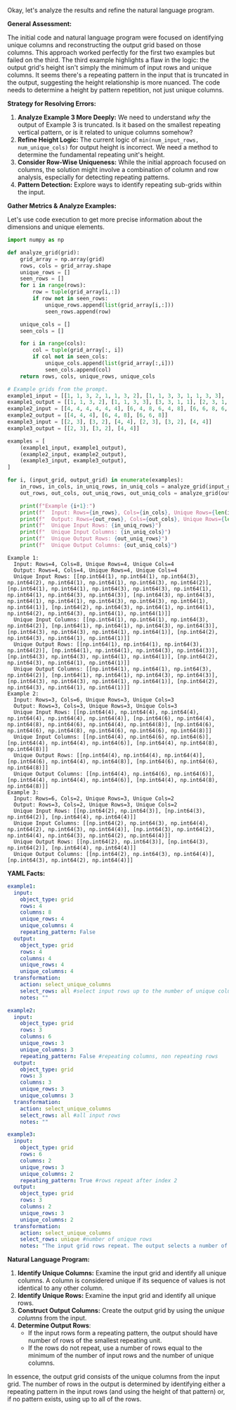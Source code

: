 Okay, let's analyze the results and refine the natural language program.

**General Assessment:**

The initial code and natural language program were focused on identifying unique columns and reconstructing the output grid based on those columns. This approach worked perfectly for the first two examples but failed on the third. The third example highlights a flaw in the logic: the output grid's height isn't simply the minimum of input rows and unique columns. It seems there's a repeating pattern in the input that is truncated in the output, suggesting the height relationship is more nuanced. The code needs to determine a height by pattern repetition, not just unique columns.

**Strategy for Resolving Errors:**

1.  **Analyze Example 3 More Deeply:** We need to understand *why* the output of Example 3 is truncated. Is it based on the smallest repeating vertical pattern, or is it related to unique columns somehow?
2.  **Refine Height Logic:** The current logic of `min(num_input_rows, num_unique_cols)` for output height is incorrect. We need a method to determine the fundamental repeating unit's height.
3.  **Consider Row-Wise Uniqueness:** While the initial approach focused on columns, the solution might involve a combination of column and row analysis, especially for detecting repeating patterns.
4.  **Pattern Detection:** Explore ways to identify repeating sub-grids within the input.

**Gather Metrics & Analyze Examples:**

Let's use code execution to get more precise information about the dimensions and unique elements.


``` python
import numpy as np

def analyze_grid(grid):
    grid_array = np.array(grid)
    rows, cols = grid_array.shape
    unique_rows = []
    seen_rows = []
    for i in range(rows):
        row = tuple(grid_array[i,:])
        if row not in seen_rows:
            unique_rows.append(list(grid_array[i,:]))
            seen_rows.append(row)

    unique_cols = []
    seen_cols = []

    for i in range(cols):
        col = tuple(grid_array[:, i])
        if col not in seen_cols:
            unique_cols.append(list(grid_array[:,i]))
            seen_cols.append(col)
    return rows, cols, unique_rows, unique_cols

# Example grids from the prompt.
example1_input = [[1, 1, 3, 2, 1, 1, 3, 2], [1, 1, 3, 3, 1, 1, 3, 3], [3, 3, 1, 1, 3, 3, 1, 1], [2, 3, 1, 1, 2, 3, 1, 1]]
example1_output = [[1, 1, 3, 2], [1, 1, 3, 3], [3, 3, 1, 1], [2, 3, 1, 1]]
example2_input = [[4, 4, 4, 4, 4, 4], [6, 4, 8, 6, 4, 8], [6, 6, 8, 6, 6, 8]]
example2_output = [[4, 4, 4], [6, 4, 8], [6, 6, 8]]
example3_input = [[2, 3], [3, 2], [4, 4], [2, 3], [3, 2], [4, 4]]
example3_output = [[2, 3], [3, 2], [4, 4]]

examples = [
    (example1_input, example1_output),
    (example2_input, example2_output),
    (example3_input, example3_output),
]

for i, (input_grid, output_grid) in enumerate(examples):
    in_rows, in_cols, in_uniq_rows, in_uniq_cols = analyze_grid(input_grid)
    out_rows, out_cols, out_uniq_rows, out_uniq_cols = analyze_grid(output_grid)

    print(f"Example {i+1}:")
    print(f"  Input: Rows={in_rows}, Cols={in_cols}, Unique Rows={len(in_uniq_rows)}, Unique Cols={len(in_uniq_cols)}")
    print(f"  Output: Rows={out_rows}, Cols={out_cols}, Unique Rows={len(out_uniq_rows)}, Unique Cols={len(out_uniq_cols)}")
    print(f"  Unique Input Rows: {in_uniq_rows}")
    print(f"  Unique Input Columns: {in_uniq_cols}")
    print(f"  Unique Output Rows: {out_uniq_rows}")
    print(f"  Unique Output Columns: {out_uniq_cols}")

```
```
Example 1:
  Input: Rows=4, Cols=8, Unique Rows=4, Unique Cols=4
  Output: Rows=4, Cols=4, Unique Rows=4, Unique Cols=4
  Unique Input Rows: [[np.int64(1), np.int64(1), np.int64(3), np.int64(2), np.int64(1), np.int64(1), np.int64(3), np.int64(2)], [np.int64(1), np.int64(1), np.int64(3), np.int64(3), np.int64(1), np.int64(1), np.int64(3), np.int64(3)], [np.int64(3), np.int64(3), np.int64(1), np.int64(1), np.int64(3), np.int64(3), np.int64(1), np.int64(1)], [np.int64(2), np.int64(3), np.int64(1), np.int64(1), np.int64(2), np.int64(3), np.int64(1), np.int64(1)]]
  Unique Input Columns: [[np.int64(1), np.int64(1), np.int64(3), np.int64(2)], [np.int64(1), np.int64(1), np.int64(3), np.int64(3)], [np.int64(3), np.int64(3), np.int64(1), np.int64(1)], [np.int64(2), np.int64(3), np.int64(1), np.int64(1)]]
  Unique Output Rows: [[np.int64(1), np.int64(1), np.int64(3), np.int64(2)], [np.int64(1), np.int64(1), np.int64(3), np.int64(3)], [np.int64(3), np.int64(3), np.int64(1), np.int64(1)], [np.int64(2), np.int64(3), np.int64(1), np.int64(1)]]
  Unique Output Columns: [[np.int64(1), np.int64(1), np.int64(3), np.int64(2)], [np.int64(1), np.int64(1), np.int64(3), np.int64(3)], [np.int64(3), np.int64(3), np.int64(1), np.int64(1)], [np.int64(2), np.int64(3), np.int64(1), np.int64(1)]]
Example 2:
  Input: Rows=3, Cols=6, Unique Rows=3, Unique Cols=3
  Output: Rows=3, Cols=3, Unique Rows=3, Unique Cols=3
  Unique Input Rows: [[np.int64(4), np.int64(4), np.int64(4), np.int64(4), np.int64(4), np.int64(4)], [np.int64(6), np.int64(4), np.int64(8), np.int64(6), np.int64(4), np.int64(8)], [np.int64(6), np.int64(6), np.int64(8), np.int64(6), np.int64(6), np.int64(8)]]
  Unique Input Columns: [[np.int64(4), np.int64(6), np.int64(6)], [np.int64(4), np.int64(4), np.int64(6)], [np.int64(4), np.int64(8), np.int64(8)]]
  Unique Output Rows: [[np.int64(4), np.int64(4), np.int64(4)], [np.int64(6), np.int64(4), np.int64(8)], [np.int64(6), np.int64(6), np.int64(8)]]
  Unique Output Columns: [[np.int64(4), np.int64(6), np.int64(6)], [np.int64(4), np.int64(4), np.int64(6)], [np.int64(4), np.int64(8), np.int64(8)]]
Example 3:
  Input: Rows=6, Cols=2, Unique Rows=3, Unique Cols=2
  Output: Rows=3, Cols=2, Unique Rows=3, Unique Cols=2
  Unique Input Rows: [[np.int64(2), np.int64(3)], [np.int64(3), np.int64(2)], [np.int64(4), np.int64(4)]]
  Unique Input Columns: [[np.int64(2), np.int64(3), np.int64(4), np.int64(2), np.int64(3), np.int64(4)], [np.int64(3), np.int64(2), np.int64(4), np.int64(3), np.int64(2), np.int64(4)]]
  Unique Output Rows: [[np.int64(2), np.int64(3)], [np.int64(3), np.int64(2)], [np.int64(4), np.int64(4)]]
  Unique Output Columns: [[np.int64(2), np.int64(3), np.int64(4)], [np.int64(3), np.int64(2), np.int64(4)]]

```
**YAML Facts:**


```yaml
example1:
  input:
    object_type: grid
    rows: 4
    columns: 8
    unique_rows: 4
    unique_columns: 4
    repeating_pattern: False
  output:
    object_type: grid
    rows: 4
    columns: 4
    unique_rows: 4
    unique_columns: 4
  transformation:
    action: select_unique_columns
    select_rows: all #select input rows up to the number of unique columns
    notes: ""

example2:
  input:
    object_type: grid
    rows: 3
    columns: 6
    unique_rows: 3
    unique_columns: 3
    repeating_pattern: False #repeating columns, non repeating rows
  output:
    object_type: grid
    rows: 3
    columns: 3
    unique_rows: 3
    unique_columns: 3
  transformation:
    action: select_unique_columns
    select_rows: all #all input rows
    notes: ""

example3:
  input:
    object_type: grid
    rows: 6
    columns: 2
    unique_rows: 3
    unique_columns: 2
    repeating_pattern: True #rows repeat after index 2
  output:
    object_type: grid
    rows: 3
    columns: 2
    unique_rows: 3
    unique_columns: 2
  transformation:
    action: select_unique_columns
    select_rows: unique #number of unique rows
    notes: "The input grid rows repeat. The output selects a number of rows equal to the number of unique rows."
```


**Natural Language Program:**

1.  **Identify Unique Columns:** Examine the input grid and identify all unique columns. A column is considered unique if its sequence of values is not identical to any other column.
2.  **Identify Unique Rows:** Examine the input grid and identify all unique rows.
3.  **Construct Output Columns:** Create the output grid by using the *unique columns* from the input.
4.  **Determine Output Rows**:
    *   If the input rows form a repeating pattern, the output should have number of rows of the smallest repeating unit.
    *   If the rows do not repeat, use a number of rows equal to the minimum of the number of input rows and the number of unique columns.

In essence, the output grid consists of the unique columns from the input grid. The number of rows in the output is determined by identifying either a repeating pattern in the input rows (and using the height of that pattern) or, if no pattern exists, using up to all of the rows.
